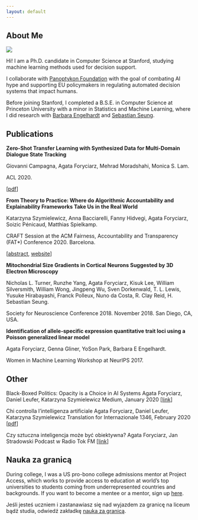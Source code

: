 ```yaml
---
layout: default
---
```


## About Me

<img class="profile-picture" src="sherlock.jpg">

Hi! I am a Ph.D. candidate in Computer Science at Stanford, studying machine learning methods used for decision support.

I collaborate with [Panoptykon Foundation](https://en.panoptykon.org) with the goal of combating AI hype and supporting EU policymakers in regulating automated decision systems that impact humans.

Before joining Stanford, I completed a B.S.E. in Computer Science at Princeton University with a minor in Statistics and Machine Learning, where I did research with [Barbara Engelhardt](http://beehive.cs.princeton.edu/) and [Sebastian Seung](http://seunglab.org/).

## Publications

**Zero-Shot Transfer Learning with Synthesized Data for Multi-Domain Dialogue State Tracking**

Giovanni Campagna, Agata Foryciarz, Mehrad Moradshahi, Monica S. Lam.

ACL 2020.

[[pdf](https://almond-static.stanford.edu/papers/multiwoz-acl2020.pdf)]

**From Theory to Practice: Where do Algorithmic Accountability and Explainability Frameworks Take Us in the Real World**

Katarzyna Szymielewicz, Anna Bacciarelli, Fanny Hidvegi, Agata Foryciarz, Soizic Pénicaud, Matthias Spielkamp.

CRAFT Session at the ACM Fairness, Accountability and Transparency (FAT*) Conference 2020. Barcelona.

[[abstract](https://dl.acm.org/doi/abs/10.1145/3351095.3375683), [website](https://algorithmwatch.org/en/fat-2020-craft-session-from-theory-to-practice/)]

**Mitochondrial Size Gradients in Cortical Neurons Suggested by 3D Electron Microscopy**

Nicholas L. Turner, Runzhe Yang, Agata Foryciarz, Kisuk Lee, William Silversmith, William Wong, Jingpeng Wu, Sven Dorkenwald, T. L. Lewis, Yusuke Hirabayashi, Franck Polleux, Nuno da Costa, R. Clay Reid, H. Sebastian Seung.

Society for Neuroscience Conference 2018. November 2018. San Diego, CA, USA.

**Identification of allele-specific expression quantitative trait loci using a Poisson generalized linear model**

Agata Foryciarz, Genna Gliner, YoSon Park, Barbara E Engelhardt.

Women in Machine Learning Workshop at NeurIPS 2017.

## Other

Black-Boxed Politics: Opacity is a Choice in AI Systems
Agata Foryciarz, Daniel Leufer, Katarzyna Szymielewicz
Medium, January 2020
[[link](https://medium.com/@szymielewicz/black-boxed-politics-cebc0d5a54ad)]

Chi controlla l’intelligenza artificiale 
Agata Foryciarz, Daniel Leufer, Katarzyna Szymielewicz
Translation for Internazionale 1346, February 2020
[[pdf](http://www.dmi.unict.it/~ggiuffrida/Internazionale1346.pdf)]

Czy sztuczna inteligencja może być obiektywna?
Agata Foryciarz, Jan Stradowski
Podcast w Radio Tok FM
[[link](https://audycje.tokfm.pl/podcast/76088,Czy-sztuczna-inteligencja-moze-byc-obiektywna)]

## Nauka za granicą

During college, I was a US pro-bono college admissions mentor at Project Access, which works to provide access to education at world’s top universities to students coming from underrepresented countries and backgrounds. If you want to become a mentee or a mentor, sign up [here](https://projectaccess.org/).

Jeśli jesteś uczniem i zastanawiasz się nad wyjazdem za granicę na liceum bądź studia,  odwiedź zakładkę [nauka za granicą]().

